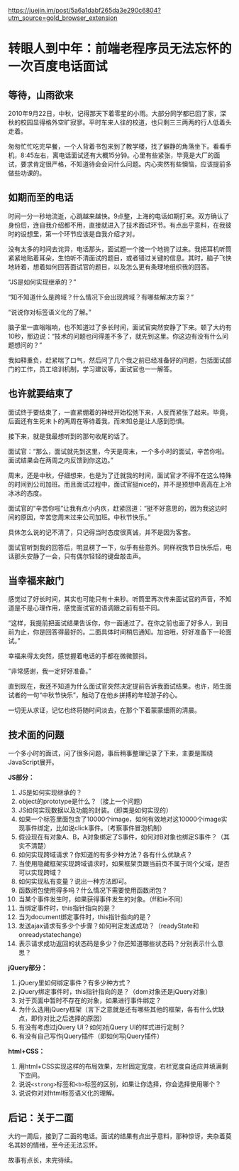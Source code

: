 <a href="https://juejin.im/post/5a6a1dabf265da3e290c6804?utm_source=gold_browser_extension">https://juejin.im/post/5a6a1dabf265da3e290c6804?utm_source=gold_browser_extension</a><div id="articleHeader"><h1>转眼人到中年：前端老程序员无法忘怀的一次百度电话面试</h1></div><div><div><h2>等待，山雨欲来</h2>
<p>2010年9月22日，中秋，记得那天下着零星的小雨。大部分同学都已回了家，深秋的校园显得格外空旷寂寥。平时车来人往的校道，也只剩三三两两的行人低着头走着。</p>
<p>匆匆忙忙吃完早餐，一个人背着书包来到了教学楼，找了僻静的角落坐下。看看手机，8:45左右，离电话面试还有大概15分钟。心里有些紧张，毕竟是大厂的面试，要求肯定很严格，不知道待会会问什么问题。内心突然有些懊恼，应该提前多做些功课的。</p>
<h2>如期而至的电话</h2>
<p>时间一分一秒地流逝，心跳越来越快。9点整，上海的电话如期打来。双方确认了身份后，连自我介绍都不用，直接就进入了技术面试环节。有点出乎意料，在我彼时的设想里，第一个环节应该是自我介绍才对。</p>
<p>没有太多的时间去诧异，电话那头，面试题一个接一个地抛了过来。我把耳机听筒紧紧地贴着耳朵，生怕听不清面试的题目，或者错过关键的信息。其时，脑子飞快地转着，想着如何回答面试官的题目，以及怎么更有条理地组织我的回答。</p>
<p>“JS是如何实现继承的？”</p>
<p>“知不知道什么是跨域？什么情况下会出现跨域？有哪些解决方案？”</p>
<p>“说说你对标签语义化的了解。”</p>

<p>脑子里一直嗡嗡响，也不知道过了多长时间，面试官突然安静了下来。顿了大约有10秒，那边说：“技术的问题也问得差不多了，就先到这里。你这边有没有什么问题想问的？”</p>
<p>我如释重负，赶紧喘了口气，然后问了几个我之前已经准备好的问题，包括面试部门的工作，员工培训机制，学习建议等，面试官也一一解答。</p>
<h2>也许就要结束了</h2>
<p>面试终于要结束了，一直紧绷着的神经开始松弛下来，人反而紧张了起来。毕竟，后面还有生死未卜的两周在等待着我，而未知总是让人感到恐惧。</p>
<p>接下来，就是我最想听到的那句收尾的话了。</p>
<p>面试官：“那么，面试就先到这里，今天是周末，一个多小时的面试，辛苦你啦。面试结果会在两周之内反馈到你这边。”</p>
<p>周末，还是中秋，仔细想来，也是为了迁就我的时间，面试官才不得不在这么特殊的时间到公司加班。而且面试过程中，面试官挺nice的，并不是预想中高高在上冷冰冰的态度。</p>
<p>面试官的“辛苦你啦”让我有点小内疚，赶紧回道：“挺不好意思的，因为我这边时间的原因，辛苦您周末过来公司加班。中秋节快乐。”</p>
<p>具体怎么说的记不清了，只记得当时态度很真诚，并不是因为客套。</p>
<p>面试官听到我的回答后，明显楞了一下，似乎有些意外。同样祝我节日快乐后，电话那头安静了一会，只有偶尔轻轻的键盘敲击声。</p>
<h2>当幸福来敲门</h2>
<p>感觉过了好长时间，其实也可能只有十来秒。听筒里再次传来面试官的声音，不知道是不是心理作用，感觉面试官的语调跟之前有些不同。</p>
<p>“这样，我提前把面试结果告诉你，你一面通过了。在你之前也面了好多人，到目前为止，你是回答得最好的。二面具体时间稍后通知。加油哦，好好准备下一轮面试。”</p>
<p>幸福来得太突然，感觉握着电话的手都在微微颤抖。</p>
<p>“非常感谢，我一定好好准备。”</p>
<p>直到现在，我还不知道为什么面试官突然决定提前告诉我面试结果。也许，陌生面试者的一句“中秋节快乐”，触动了在他乡拼搏的年轻游子的心。</p>
<p>一切无从求证，记忆也终将随时间淡去，在那个下着蒙蒙细雨的清晨。</p>
<h2>技术面的问题</h2>
<p>一个多小时的面试，问了很多问题，事后稍事整理记录了下来，主要是围绕JavaScript展开。</p>
<p><strong>JS部分：</strong></p>
<ol>
<li>JS是如何实现继承的？</li>
<li>object的prototype是什么？（接上一个问题）</li>
<li>JS如何实现数据以及功能的封装。（即类是如何实现的）</li>
<li>如果一个标签里面包含了10000个image，如何有效地对这10000个image实现事件绑定，比如说click事件。（考察事件冒泡机制）</li>
<li>假设现在有对象A、B，A对象绑定了S事件，如何对B对象也绑定S事件？（其实不清楚）</li>
<li>如何实现跨域请求？你知道的有多少种方法？各有什么优缺点？</li>
<li>当使用隐藏框架实现跨域请求时，如果框架页跟当前页不属于同个父域，是否可以实现跨域？</li>
<li>如何实现私有变量？说出一种方法即可。</li>
<li>函数闭包使用得多吗？什么情况下需要使用函数闭包？</li>
<li>当某个事件发生时，如果获得事件发生的对象。（ff和ie不同）</li>
<li>当绑定事件时，this指针指向的是？</li>
<li>当为document绑定事件时，this指针指向的是？</li>
<li>发送ajax请求有多少个步骤？如何判定发送成功？（readyState和onreadystatechange）</li>
<li>表示请求成功返回的状态码是多少？你还知道哪些状态码？分别表示什么意思？</li>
</ol>
<p><strong>jQuery部分：</strong></p>
<ol>
<li>jQuery里如何绑定事件？有多少种方式？</li>
<li>jQuery绑定事件时，this指针指向的是？（dom对象还是jQuery对象）</li>
<li>对于页面中暂时不存在的对象，如果进行事件绑定？</li>
<li>为什么选用jQuery框架（言下之意就是还有哪些其他的框架，各有什么优缺点，即你对比之后选择的原因）</li>
<li>有没有考虑过jQuery UI？如何对jQuery UI的样式进行定制？</li>
<li>有没有自己写作jQuery插件（即如何写jQuery插件）</li>
</ol>
<p><strong>html+CSS：</strong></p>
<ol>
<li>用html+CSS实现这样的布局效果，左栏固定宽度，右栏宽度自适应并填满剩下空间。</li>
<li>说说<code>&lt;strong&gt;</code>标签和<code>&lt;b&gt;</code>标签的区别，如果让你选择，你会选择使用哪个？</li>
<li>说说你对对html标签语义化的理解。</li>
</ol>
<h2>后记：关于二面</h2>
<p>大约一周后，接到了二面的电话。面试的结果有点出乎意料，那种惊讶，夹杂着莫名其妙的情绪，至今还无法忘怀。</p>
<p>故事有点长，未完待续。</p>
</div>